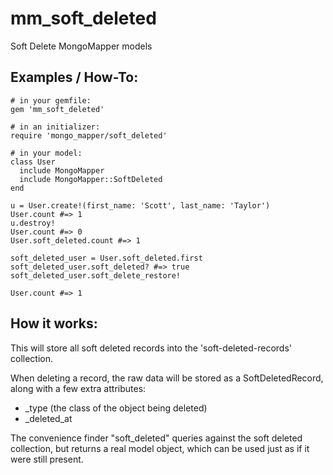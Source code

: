 
# mm_soft_deleted

Soft Delete MongoMapper models

## Examples / How-To:

    # in your gemfile:
    gem 'mm_soft_deleted'

    # in an initializer:
    require 'mongo_mapper/soft_deleted'

    # in your model:
    class User
      include MongoMapper
      include MongoMapper::SoftDeleted
    end

    u = User.create!(first_name: 'Scott', last_name: 'Taylor')
    User.count #=> 1
    u.destroy!
    User.count #=> 0
    User.soft_deleted.count #=> 1

    soft_deleted_user = User.soft_deleted.first
    soft_deleted_user.soft_deleted? #=> true
    soft_deleted_user.soft_delete_restore!

    User.count #=> 1

## How it works:

This will store all soft deleted records into the 'soft-deleted-records' collection.

When deleting a record, the raw data will be stored as a SoftDeletedRecord, along with a few extra attributes:

* _type (the class of the object being deleted)
* _deleted_at

The convenience finder "soft_deleted" queries against the soft deleted collection, but returns a real model object, which can be used just as if it were still present.
